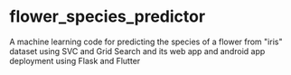 # flower_species_predictor
A machine learning code for predicting the species of a flower from "iris" dataset using SVC and Grid Search and its web app and android app deployment using Flask and Flutter
